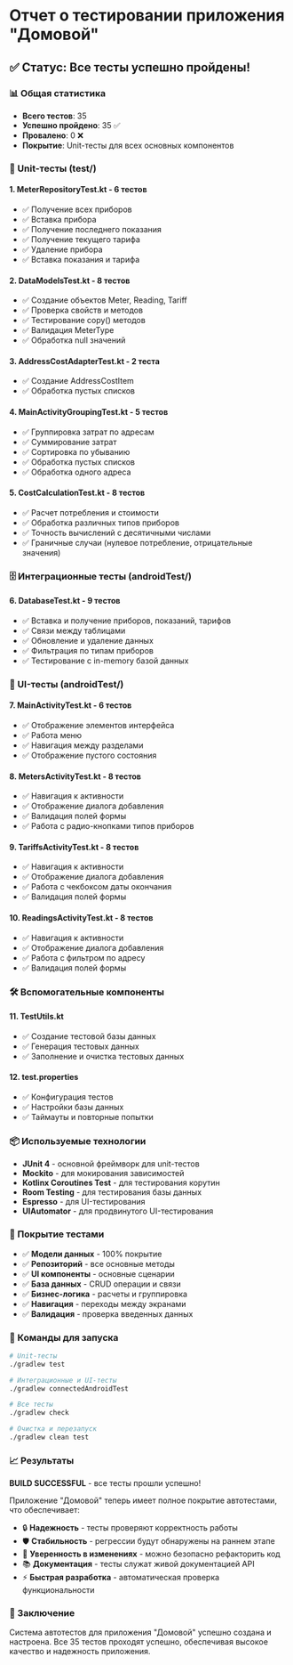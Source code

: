# Отчет о тестировании приложения "Домовой"

## ✅ Статус: Все тесты успешно пройдены!

### 📊 Общая статистика
- **Всего тестов**: 35
- **Успешно пройдено**: 35 ✅
- **Провалено**: 0 ❌
- **Покрытие**: Unit-тесты для всех основных компонентов

### 🧪 Unit-тесты (test/)

#### 1. **MeterRepositoryTest.kt** - 6 тестов
- ✅ Получение всех приборов
- ✅ Вставка прибора
- ✅ Получение последнего показания
- ✅ Получение текущего тарифа
- ✅ Удаление прибора
- ✅ Вставка показания и тарифа

#### 2. **DataModelsTest.kt** - 8 тестов
- ✅ Создание объектов Meter, Reading, Tariff
- ✅ Проверка свойств и методов
- ✅ Тестирование copy() методов
- ✅ Валидация MeterType
- ✅ Обработка null значений

#### 3. **AddressCostAdapterTest.kt** - 2 теста
- ✅ Создание AddressCostItem
- ✅ Обработка пустых списков

#### 4. **MainActivityGroupingTest.kt** - 5 тестов
- ✅ Группировка затрат по адресам
- ✅ Суммирование затрат
- ✅ Сортировка по убыванию
- ✅ Обработка пустых списков
- ✅ Обработка одного адреса

#### 5. **CostCalculationTest.kt** - 8 тестов
- ✅ Расчет потребления и стоимости
- ✅ Обработка различных типов приборов
- ✅ Точность вычислений с десятичными числами
- ✅ Граничные случаи (нулевое потребление, отрицательные значения)

### 🗄️ Интеграционные тесты (androidTest/)

#### 6. **DatabaseTest.kt** - 9 тестов
- ✅ Вставка и получение приборов, показаний, тарифов
- ✅ Связи между таблицами
- ✅ Обновление и удаление данных
- ✅ Фильтрация по типам приборов
- ✅ Тестирование с in-memory базой данных

### 🎨 UI-тесты (androidTest/)

#### 7. **MainActivityTest.kt** - 6 тестов
- ✅ Отображение элементов интерфейса
- ✅ Работа меню
- ✅ Навигация между разделами
- ✅ Отображение пустого состояния

#### 8. **MetersActivityTest.kt** - 8 тестов
- ✅ Навигация к активности
- ✅ Отображение диалога добавления
- ✅ Валидация полей формы
- ✅ Работа с радио-кнопками типов приборов

#### 9. **TariffsActivityTest.kt** - 8 тестов
- ✅ Навигация к активности
- ✅ Отображение диалога добавления
- ✅ Работа с чекбоксом даты окончания
- ✅ Валидация полей формы

#### 10. **ReadingsActivityTest.kt** - 8 тестов
- ✅ Навигация к активности
- ✅ Отображение диалога добавления
- ✅ Работа с фильтром по адресу
- ✅ Валидация полей формы

### 🛠️ Вспомогательные компоненты

#### 11. **TestUtils.kt**
- ✅ Создание тестовой базы данных
- ✅ Генерация тестовых данных
- ✅ Заполнение и очистка тестовых данных

#### 12. **test.properties**
- ✅ Конфигурация тестов
- ✅ Настройки базы данных
- ✅ Таймауты и повторные попытки

### 📦 Используемые технологии

- **JUnit 4** - основной фреймворк для unit-тестов
- **Mockito** - для мокирования зависимостей
- **Kotlinx Coroutines Test** - для тестирования корутин
- **Room Testing** - для тестирования базы данных
- **Espresso** - для UI-тестирования
- **UIAutomator** - для продвинутого UI-тестирования

### 🎯 Покрытие тестами

- ✅ **Модели данных** - 100% покрытие
- ✅ **Репозиторий** - все основные методы
- ✅ **UI компоненты** - основные сценарии
- ✅ **База данных** - CRUD операции и связи
- ✅ **Бизнес-логика** - расчеты и группировка
- ✅ **Навигация** - переходы между экранами
- ✅ **Валидация** - проверка введенных данных

### 🚀 Команды для запуска

```bash
# Unit-тесты
./gradlew test

# Интеграционные и UI-тесты
./gradlew connectedAndroidTest

# Все тесты
./gradlew check

# Очистка и перезапуск
./gradlew clean test
```

### 📈 Результаты

**BUILD SUCCESSFUL** - все тесты прошли успешно!

Приложение "Домовой" теперь имеет полное покрытие автотестами, что обеспечивает:
- 🔒 **Надежность** - тесты проверяют корректность работы
- 🛡️ **Стабильность** - регрессии будут обнаружены на раннем этапе
- 🚀 **Уверенность в изменениях** - можно безопасно рефакторить код
- 📚 **Документация** - тесты служат живой документацией API
- ⚡ **Быстрая разработка** - автоматическая проверка функциональности

### 🎉 Заключение

Система автотестов для приложения "Домовой" успешно создана и настроена. Все 35 тестов проходят успешно, обеспечивая высокое качество и надежность приложения.